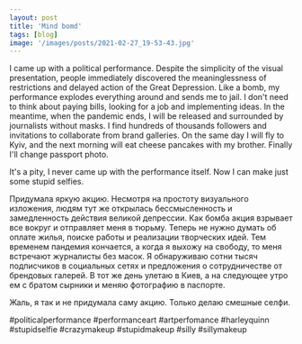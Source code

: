 ```yaml
---
layout: post
title: 'Mind bomd'
tags: [blog]
image: '/images/posts/2021-02-27_19-53-43.jpg'
---
```


I came up with a political performance. Despite the simplicity of the visual presentation, people immediately discovered the meaninglessness of restrictions and delayed action of the Great Depression. Like a bomb, my performance explodes everything around and sends me to jail. I don't need to think about paying bills, looking for a job and implementing ideas. In the meantime, when the pandemic ends, I will be released and surrounded by journalists without masks. I find hundreds of thousands  followers and invitations to collaborate from brand galleries. On the same day I will fly to Kyiv, and the next morning will eat cheese pancakes with my brother. Finally I'll change passport photo.

It's a pity, I never came up with the performance itself. Now I can make just some stupid selfies.

Придумала яркую акцию. Несмотря на простоту визуального изложения, людям тут же открылась бессмысленность и замедленность действия великой депрессии. Как бомба акция взрывает все вокруг и отправляет меня в тюрьму. Теперь не нужно думать об оплате жилья, поиске работы и реализации творческих идей. Тем временем пандемия кончается, а когда я выхожу на свободу, то меня встречают журналисты без масок. Я обнаруживаю сотни тысяч подписчиков в социальных сетях и предложения о сотрудничестве от брендовых галерей. В тот же день улетаю в Киев, а на следующее утро ем с братом сырники и меняю фотографию в паспорте.

Жаль, я так и не придумала саму акцию. Только делаю смешные селфи.

#politicalperformance #performanceart #artperfomance #harleyquinn #stupidselfie #crazymakeup #stupidmakeup #silly #sillymakeup
